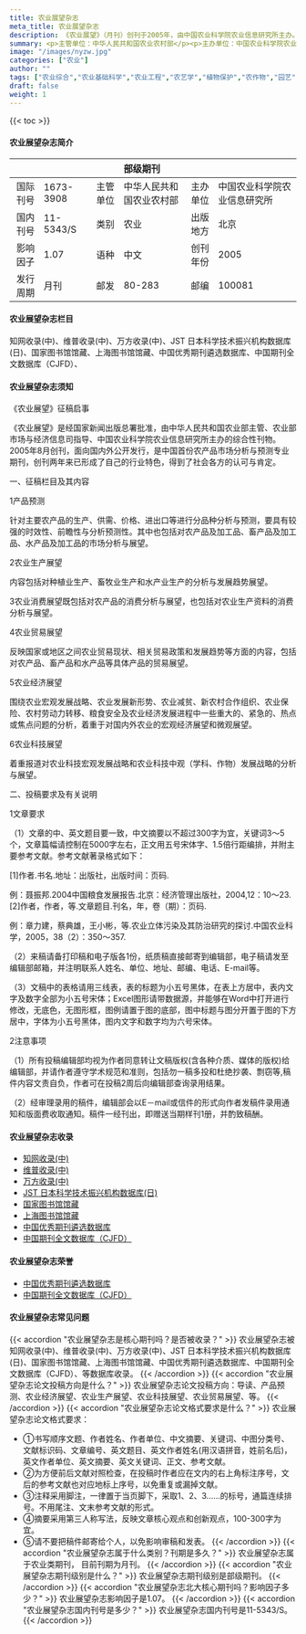 ```yaml
---
title: 农业展望杂志
meta_title: 农业展望杂志
description: 《农业展望》（月刊）创刊于2005年，由中国农业科学院农业信息研究所主办。本刊重点报道对农业经济、生产、科技、贸易及消费趋势的分析与展望，既强调对主要农产品的分品种分析与预测，也侧重于对农业经济发展进程中一些重大的关键性或热点、焦点问题的剖析。
summary: <p>主管单位：中华人民共和国农业农村部</p><p>主办单位：中国农业科学院农业信息研究所</p><p>发行级别：部级期刊</p><p>发行周期：月刊</p>
image: "/images/nyzw.jpg"
categories: ["农业"]
author: ""
tags: ["农业综合","农业基础科学","农业工程","农艺学","植物保护","农作物","园艺","林业","畜牧与动物医学","蚕蜂与野生动物保护","水产和渔业",]
draft: false
weight: 1
---
```


{{< toc >}}

#### 农业展望杂志简介
|               |                               |               | 部级期刊        |               |                           |
| ------------: | :---------------------------- | ------------: | :---------------------------- | ------------: | :------------------------ |
| 国际刊号      | 1673-3908   | 主管单位      | 中华人民共和国农业农村部     | 主办单位      | 中国农业科学院农业信息研究所     |
| 国内刊号      | 11-5343/S        | 类别          | 农业       | 出版地方      | 北京           |
| 影响因子      | 1.07        | 语种          | 中文             | 创刊年份      | 2005    |
| 发行周期      | 月刊    | 邮发          | 80-283              | 邮编          | 100081      |

#### 农业展望杂志栏目
<span>知网收录(中)</span>、<span>维普收录(中)</span>、<span>万方收录(中)</span>、<span>JST 日本科学技术振兴机构数据库(日)</span>、<span>国家图书馆馆藏</span>、<span>上海图书馆馆藏</span>、<span>中国优秀期刊遴选数据库</span>、<span>中国期刊全文数据库（CJFD）</span>、

#### 农业展望杂志须知
<p><p>
	《农业展望》征稿启事
</p><p>
	《农业展望》是经国家新闻出版总署批准，由中华人民共和国农业部主管、农业部市场与经济信息司指导、中国农业科学院农业信息研究所主办的综合性刊物。2005年8月创刊，面向国内外公开发行，是中国首份农产品市场分析与预测专业期刊，创刊两年来已形成了自己的行业特色，得到了社会各方的认可与肯定。
</p><p>
	一、征稿栏目及其内容
</p><p>
	1产品预测
</p><p>
	针对主要农产品的生产、供需、价格、进出口等进行分品种分析与预测，要具有较强的时效性、前瞻性与分析预测性。其中也包括对农产品及加工品、畜产品及加工品、水产品及加工品的市场分析与展望。
</p><p>
	2农业生产展望
</p><p>
	内容包括对种植业生产、畜牧业生产和水产业生产的分析与发展趋势展望。
</p><p>
	3农业消费展望既包括对农产品的消费分析与展望，也包括对农业生产资料的消费分析与展望。
</p><p>
	4农业贸易展望
</p><p>
	反映国家或地区之间农业贸易现状、相关贸易政策和发展趋势等方面的内容，包括对农产品、畜产品和水产品等具体产品的贸易展望。
</p><p>
	5农业经济展望
</p><p>
	围绕农业宏观发展战略、农业发展新形势、农业减贫、新农村合作组织、农业保险、农村劳动力转移、粮食安全及农业经济发展进程中一些重大的、紧急的、热点或焦点问题的分析，着重于对国内外农业的宏观经济展望和微观展望。
</p><p>
	6农业科技展望
</p><p>
	着重报道对农业科技宏观发展战略和农业科技中观（学科、作物）发展战略的分析与展望。
</p><p>
	二、投稿要求及有关说明
</p><p>
	1文章要求
</p><p>
	（1）文章的中、英文题目要一致，中文摘要以不超过300字为宜，关键词3～5个，文章篇幅请控制在5000字左右，正文用五号宋体字、1.5倍行距编排，并附主要参考文献。参考文献著录格式如下：
</p><p>
	[1]作者.书名.地址：出版社，出版时间：页码.
</p><p>
	例：聂振邦.2004中国粮食发展报告.北京：经济管理出版社，2004,12：10～23.[2]作者，作者，等.文章题目.刊名，年，卷（期）：页码.
</p><p>
	例：章力建，蔡典雄，王小彬，等.农业立体污染及其防治研究的探讨.中国农业科学，2005，38（2）：350～357.
</p><p>
	（2）来稿请备打印稿和电子版各1份，纸质稿直接邮寄到编辑部，电子稿请发至编辑部邮箱，并注明联系人姓名、单位、地址、邮编、电话、E-mail等。
</p><p>
	（3）文稿中的表格请用三线表，表的标题为小五号黑体，在表上方居中，表内文字及数字全部为小五号宋体；Excel图形请带数据源，并能够在Word中打开进行修改，无底色，无图形框，图例请置于图的底部，图中标题与图分开置于图的下方居中，字体为小五号黑体，图内文字和数字均为六号宋体。
</p><p>
	2注意事项
</p><p>
	（1）所有投稿编辑部均视为作者同意转让文稿版权(含各种介质、媒体的版权)给编辑部，并请作者遵守学术规范和准则，包括勿一稿多投和杜绝抄袭、剽窃等,稿件内容文责自负，作者可在投稿2周后向编辑部查询录用结果。
</p><p>
	（2）经审理录用的稿件，编辑部会以E－mail或信件的形式向作者发稿件录用通知和版面费收取通知。稿件一经刊出，即赠送当期样刊1册，并酌致稿酬。
</p></p>


#### 农业展望杂志收录
<ul>
    <li class="inline-block">
        <a class="bg-theme-light hover:bg-primary dark:bg-darkmode-theme-light dark:hover:bg-darkmode-primary dark:hover:text-dark m-1 block rounded px-3 py-1 hover:text-white" href="#农业展望杂志收录">
        知网收录(中)
        </a>
    </li>
    <li class="inline-block">
        <a class="bg-theme-light hover:bg-primary dark:bg-darkmode-theme-light dark:hover:bg-darkmode-primary dark:hover:text-dark m-1 block rounded px-3 py-1 hover:text-white" href="#农业展望杂志收录">
        维普收录(中)
        </a>
    </li>
    <li class="inline-block">
        <a class="bg-theme-light hover:bg-primary dark:bg-darkmode-theme-light dark:hover:bg-darkmode-primary dark:hover:text-dark m-1 block rounded px-3 py-1 hover:text-white" href="#农业展望杂志收录">
        万方收录(中)
        </a>
    </li>
    <li class="inline-block">
        <a class="bg-theme-light hover:bg-primary dark:bg-darkmode-theme-light dark:hover:bg-darkmode-primary dark:hover:text-dark m-1 block rounded px-3 py-1 hover:text-white" href="#农业展望杂志收录">
        JST 日本科学技术振兴机构数据库(日)
        </a>
    </li>
    <li class="inline-block">
        <a class="bg-theme-light hover:bg-primary dark:bg-darkmode-theme-light dark:hover:bg-darkmode-primary dark:hover:text-dark m-1 block rounded px-3 py-1 hover:text-white" href="#农业展望杂志收录">
        国家图书馆馆藏
        </a>
    </li>
    <li class="inline-block">
        <a class="bg-theme-light hover:bg-primary dark:bg-darkmode-theme-light dark:hover:bg-darkmode-primary dark:hover:text-dark m-1 block rounded px-3 py-1 hover:text-white" href="#农业展望杂志收录">
        上海图书馆馆藏
        </a>
    </li>
    <li class="inline-block">
        <a class="bg-theme-light hover:bg-primary dark:bg-darkmode-theme-light dark:hover:bg-darkmode-primary dark:hover:text-dark m-1 block rounded px-3 py-1 hover:text-white" href="#农业展望杂志收录">
        中国优秀期刊遴选数据库
        </a>
    </li>
    <li class="inline-block">
        <a class="bg-theme-light hover:bg-primary dark:bg-darkmode-theme-light dark:hover:bg-darkmode-primary dark:hover:text-dark m-1 block rounded px-3 py-1 hover:text-white" href="#农业展望杂志收录">
        中国期刊全文数据库（CJFD）
        </a>
    </li>
</ul>



#### 农业展望杂志荣誉
<ul>
    <li class="inline-block">
        <a class="bg-theme-light hover:bg-primary dark:bg-darkmode-theme-light dark:hover:bg-darkmode-primary dark:hover:text-dark m-1 block rounded px-3 py-1 hover:text-white" href="#农业展望杂志荣誉">
        中国优秀期刊遴选数据库
        </a>
    </li>
    <li class="inline-block">
        <a class="bg-theme-light hover:bg-primary dark:bg-darkmode-theme-light dark:hover:bg-darkmode-primary dark:hover:text-dark m-1 block rounded px-3 py-1 hover:text-white" href="#农业展望杂志荣誉">
        中国期刊全文数据库（CJFD）
        </a>
    </li>
</ul>












#### 农业展望杂志常见问题
{{< accordion "农业展望杂志是核心期刊吗？是否被收录？" >}}
农业展望杂志被知网收录(中)、维普收录(中)、万方收录(中)、JST 日本科学技术振兴机构数据库(日)、国家图书馆馆藏、上海图书馆馆藏、中国优秀期刊遴选数据库、中国期刊全文数据库（CJFD）、等数据库收录。
{{< /accordion >}}
{{< accordion "农业展望杂志论文投稿方向是什么？" >}}
农业展望杂志论文投稿方向：导读、产品预测、农业经济展望、农业生产展望、农业科技展望、农业贸易展望、等。
{{< /accordion >}}
{{< accordion "农业展望杂志论文格式要求是什么？" >}}
农业展望杂志论文格式要求：
- ①书写顺序文题、作者姓名、作者单位、中文摘要、关键词、中图分类号、文献标识码、文章编号、英文题目、英文作者姓名(用汉语拼音，姓前名后)，英文作者单位、英文摘要、英文关键词、正文、参考文献。
- ②为方便前后文献对照检查，在投稿时作者应在文内的右上角标注序号，文后的参考文献也对应地标上序号，以免重复或漏掉文献。
- ③注释采用脚注，一律置于当页脚下，采取1、2、3……的标号，通篇连续排号。不用尾注、文末参考文献的形式。
- ④摘要采用第三人称写法，反映文章核心观点和创新观点，100-300字为宜。
- ⑤请不要把稿件邮寄给个人，以免影响审稿和发表。
{{< /accordion >}}
{{< accordion "农业展望杂志属于什么类别？刊期是多久？" >}}
农业展望杂志属于农业类期刊， 目前刊期为月刊。
{{< /accordion >}}
{{< accordion "农业展望杂志期刊级别是什么？" >}}
农业展望杂志期刊级别是部级期刊。
{{< /accordion >}}
{{< accordion "农业展望杂志北大核心期刊吗？影响因子多少？" >}}
农业展望杂志影响因子是1.07。
{{< /accordion >}}
{{< accordion "农业展望杂志国内刊号是多少？" >}}
农业展望杂志国内刊号是11-5343/S。
{{< /accordion >}}